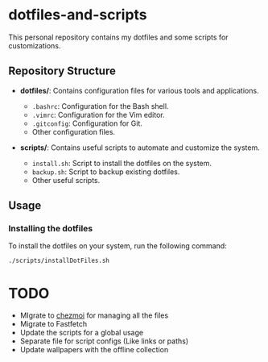 # dotfiles-and-scripts

This personal repository contains my dotfiles and some scripts for customizations.

## Repository Structure

- **dotfiles/**: Contains configuration files for various tools and applications.
    - `.bashrc`: Configuration for the Bash shell.
    - `.vimrc`: Configuration for the Vim editor.
    - `.gitconfig`: Configuration for Git.
    - Other configuration files.

- **scripts/**: Contains useful scripts to automate and customize the system.
    - `install.sh`: Script to install the dotfiles on the system.
    - `backup.sh`: Script to backup existing dotfiles.
    - Other useful scripts.

## Usage

### Installing the dotfiles

To install the dotfiles on your system, run the following command:

```sh
./scripts/installDotFiles.sh
```

# TODO

- MIgrate to [chezmoi](https://www.chezmoi.io/) for managing all the files
- Migrate to Fastfetch
- Update the scripts for a global usage
- Separate file for script configs (Like links or paths)
- Update wallpapers with the offline collection
